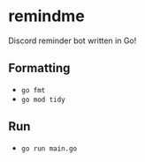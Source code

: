 # remindme
Discord reminder bot written in Go!

## Formatting
- `go fmt`
- `go mod tidy`

## Run
- `go run main.go`